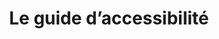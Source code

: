 ---
title: Le guide d’accessibilité
translationKey: accessibility-tool
phase: alpha
description: >-
  Un ensemble cohérent de directives visant à rendre le contenu accessible et inclusifs aux personnes handicapées.
contact:
  - email: julie-ann.rowsell@tbs-sct.gc.ca
    name: Julianna Rowsell
status: in-flight
links:
  - name: Le guide d’accessibilité
    url: "https://numerique.canada.ca/a11y"
---
